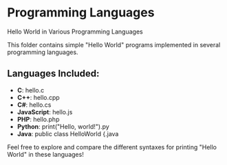 # Programming Languages

 Hello World in Various Programming Languages

This folder contains simple "Hello World" programs implemented in several programming languages.

## Languages Included:

- **C**: hello.c
- **C++**: hello.cpp
- **C#**: hello.cs
- **JavaScript**: hello.js
- **PHP**: hello.php
- **Python**: print("Hello, world!").py
- **Java**: public class HelloWorld {.java

Feel free to explore and compare the different syntaxes for printing "Hello World" in these languages!
